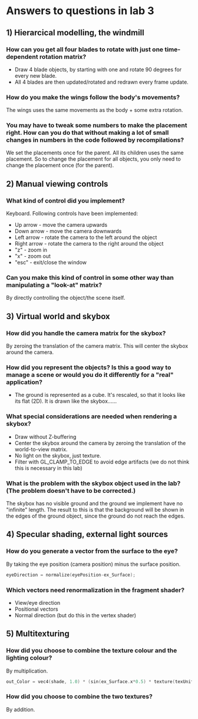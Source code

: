 # Answers to questions in lab 3

## 1) Hierarcical modelling, the windmill

### How can you get all four blades to rotate with just one time-dependent rotation matrix?
- Draw 4 blade objects, by starting with one and rotate 90 degrees for every new blade.
- All 4 blades are then updated/rotated and redrawn every frame update.

### How do you make the wings follow the body's movements?
The wings uses the same movements as the body + some extra rotation.

### You may have to tweak some numbers to make the placement right. How can you do that without making a lot of small changes in numbers in the code followed by recompilations?
We set the placements once for the parent.
All its children uses the same placement.
So to change the placement for all objects, you only need to change the placement once (for the parent).

## 2) Manual viewing controls

### What kind of control did you implement?
Keyboard. Following controls have been implemented:
 - Up arrow - move the camera upwards
 - Down arrow - move the camera downwards
 - Left arrow - rotate the camera to the left around the object
 - Right arrow - rotate the camera to the right around the object
 - "z" - zoom in
 - "x" - zoom out
 - "esc" - exit/close the window

### Can you make this kind of control in some other way than manipulating a "look-at" matrix?
By directly controlling the object/the scene itself.

## 3) Virtual world and skybox

### How did you handle the camera matrix for the skybox?
By zeroing the translation of the camera matrix.
This will center the skybox around the camera.

### How did you represent the objects? Is this a good way to manage a scene or would you do it differently for a "real" application?
- The ground is represented as a cube. It's rescaled, so that it looks like its flat (2D).
It is drawn like the skybox......

### What special considerations are needed when rendering a skybox?
- Draw without Z-buffering
- Center the skybox around the camera by zeroing the translation of the world-to-view
  matrix.
- No light on the skybox, just texture.
- Filter with GL_CLAMP_TO_EDGE to avoid edge artifacts (we do not think this is necessary in this lab)

### What is the problem with the skybox object used in the lab? (The problem doesn't have to be corrected.)
The skybox has no visible ground and the ground we implement have no "infinite" length.
The result to this is that the background will be shown in the edges of the ground object, since the ground do not reach the edges.

## 4) Specular shading, external light sources

### How do you generate a vector from the surface to the eye?
By taking the eye position (camera position) minus the surface position.

```c
eyeDirection = normalize(eyePosition-ex_Surface);
```

### Which vectors need renormalization in the fragment shader?
- View/eye direction
- Positional vectors
- Normal direction (but do this in the vertex shader)

## 5) Multitexturing

### How did you choose to combine the texture colour and the lighting colour?
By multiplication.

```c
out_Color = vec4(shade, 1.0) * (sin(ex_Surface.x*0.5) * texture(texUnit2, ex_Tex_Coord) + (1-sin(ex_Surface.x*0.5)) * texture(texUnit, ex_Tex_Coord));
```

### How did you choose to combine the two textures?
By addition. 
